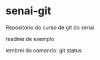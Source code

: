 # senai-git
Repositório do curso de git do senai

readme de exemplo

lembrei do comando: git status

